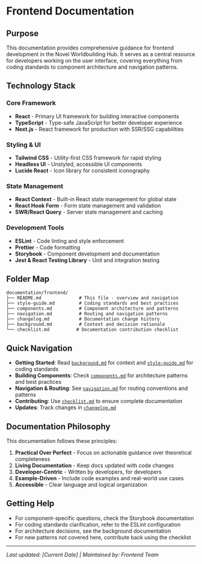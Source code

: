 # Frontend Documentation

## Purpose

This documentation provides comprehensive guidance for frontend development in the Novel Worldbuilding Hub. It serves as a central resource for developers working on the user interface, covering everything from coding standards to component architecture and navigation patterns.

## Technology Stack

### Core Framework
- **React** - Primary UI framework for building interactive components
- **TypeScript** - Type-safe JavaScript for better developer experience
- **Next.js** - React framework for production with SSR/SSG capabilities

### Styling & UI
- **Tailwind CSS** - Utility-first CSS framework for rapid styling
- **Headless UI** - Unstyled, accessible UI components
- **Lucide React** - Icon library for consistent iconography

### State Management
- **React Context** - Built-in React state management for global state
- **React Hook Form** - Form state management and validation
- **SWR/React Query** - Server state management and caching

### Development Tools
- **ESLint** - Code linting and style enforcement
- **Prettier** - Code formatting
- **Storybook** - Component development and documentation
- **Jest & React Testing Library** - Unit and integration testing

## Folder Map

```
documentation/frontend/
├── README.md              # This file - overview and navigation
├── style-guide.md         # Coding standards and best practices
├── components.md          # Component architecture and patterns
├── navigation.md          # Routing and navigation patterns
├── changelog.md           # Documentation change history
├── background.md          # Context and decision rationale
└── checklist.md          # Documentation contribution checklist
```

## Quick Navigation

- **Getting Started**: Read [`background.md`](./background.md) for context and [`style-guide.md`](./style-guide.md) for coding standards
- **Building Components**: Check [`components.md`](./components.md) for architecture patterns and best practices
- **Navigation & Routing**: See [`navigation.md`](./navigation.md) for routing conventions and patterns
- **Contributing**: Use [`checklist.md`](./checklist.md) to ensure complete documentation
- **Updates**: Track changes in [`changelog.md`](./changelog.md)

## Documentation Philosophy

This documentation follows these principles:

1. **Practical Over Perfect** - Focus on actionable guidance over theoretical completeness
2. **Living Documentation** - Keep docs updated with code changes
3. **Developer-Centric** - Written by developers, for developers
4. **Example-Driven** - Include code examples and real-world use cases
5. **Accessible** - Clear language and logical organization

## Getting Help

- For component-specific questions, check the Storybook documentation
- For coding standards clarification, refer to the ESLint configuration
- For architecture decisions, see the background documentation
- For new patterns not covered here, contribute back using the checklist

---

*Last updated: [Current Date] | Maintained by: Frontend Team*
